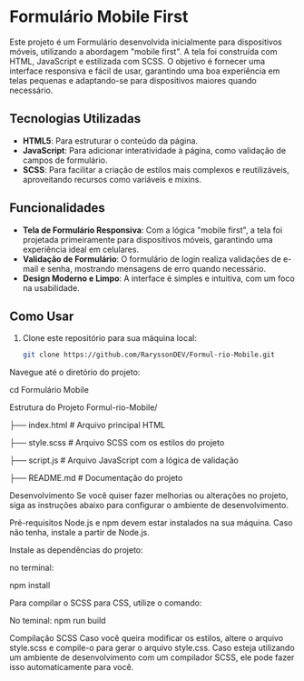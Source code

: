 

# Formulário Mobile First

Este projeto é um Formulário desenvolvida inicialmente para dispositivos móveis, utilizando a abordagem "mobile first". A tela foi construída com HTML, JavaScript e estilizada com SCSS. O objetivo é fornecer uma interface responsiva e fácil de usar, garantindo uma boa experiência em telas pequenas e adaptando-se para dispositivos maiores quando necessário.

## Tecnologias Utilizadas

- **HTML5**: Para estruturar o conteúdo da página.
- **JavaScript**: Para adicionar interatividade à página, como validação de campos de formulário.
- **SCSS**: Para facilitar a criação de estilos mais complexos e reutilizáveis, aproveitando recursos como variáveis e mixins.

## Funcionalidades

- **Tela de Formulário Responsiva**: Com a lógica "mobile first", a tela foi projetada primeiramente para dispositivos móveis, garantindo uma experiência ideal em celulares.
- **Validação de Formulário**: O formulário de login realiza validações de e-mail e senha, mostrando mensagens de erro quando necessário.
- **Design Moderno e Limpo**: A interface é simples e intuitiva, com um foco na usabilidade.

## Como Usar

1. Clone este repositório para sua máquina local:
   ```bash
   git clone https://github.com/RaryssonDEV/Formul-rio-Mobile.git

Navegue até o diretório do projeto:

cd Formulário Mobile

Estrutura do Projeto
Formul-rio-Mobile/

├── index.html         # Arquivo principal HTML

├── style.scss         # Arquivo SCSS com os estilos do projeto

├── script.js          # Arquivo JavaScript com a lógica de validação

├── README.md          # Documentação do projeto

Desenvolvimento
Se você quiser fazer melhorias ou alterações no projeto, siga as instruções abaixo para configurar o ambiente de desenvolvimento.

Pré-requisitos
Node.js e npm devem estar instalados na sua máquina. Caso não tenha, instale a partir de Node.js.

Instale as dependências do projeto:

no terminal:

npm install

Para compilar o SCSS para CSS, utilize o comando:

No teminal:
npm run build

Compilação SCSS
Caso você queira modificar os estilos, altere o arquivo style.scss e compile-o para gerar o arquivo style.css. Caso esteja utilizando um ambiente de desenvolvimento com um compilador SCSS, ele pode fazer isso automaticamente para você.
